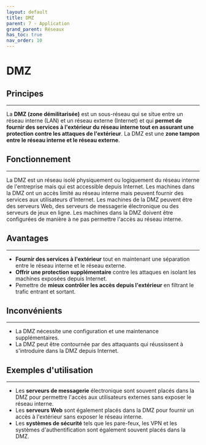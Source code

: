 ```yaml
---
layout: default
title: DMZ
parent: 7 - Application
grand_parent: Réseaux
has_toc: true
nav_order: 10
---
```


# DMZ

## Principes

---

La **DMZ (zone démilitarisée)** est un sous-réseau qui se situe entre un réseau interne (LAN) et un réseau externe (Internet) et qui **permet de fournir des services à l'extérieur du réseau interne tout en assurant une protection contre les attaques de l'extérieur**. La DMZ est une **zone tampon entre le réseau interne et le réseau externe**.

## Fonctionnement

---

La DMZ est un réseau isolé physiquement ou logiquement du réseau interne de l'entreprise mais qui est accessible depuis Internet. Les machines dans la DMZ ont un accès limité au réseau interne mais peuvent fournir des services aux utilisateurs d'Internet. Les machines de la DMZ peuvent être des serveurs Web, des serveurs de messagerie électronique ou des serveurs de jeux en ligne. Les machines dans la DMZ doivent être configurées de manière à ne pas permettre l'accès au réseau interne.

## Avantages

---

- **Fournir des services à l'extérieur** tout en maintenant une séparation entre le réseau interne et le réseau externe.
- **Offrir une protection supplémentaire** contre les attaques en isolant les machines exposées depuis Internet.
- Pemettre de **mieux contrôler les accès depuis l'extérieur** en filtrant le trafic entrant et sortant.

## Inconvénients

---

- La DMZ nécessite une configuration et une maintenance supplémentaires.
- La DMZ peut être contournée par des attaquants qui réussissent à s'introduire dans la DMZ depuis Internet.

## Exemples d'utilisation

---

- Les **serveurs de messagerie** électronique sont souvent placés dans la DMZ pour permettre l'accès aux utilisateurs externes sans exposer le réseau interne.
- Les **serveurs Web** sont également placés dans la DMZ pour fournir un accès à l'extérieur sans exposer le réseau interne.
- Les **systèmes de sécurité** tels que les pare-feux, les VPN et les systèmes d'authentification sont également souvent placés dans la DMZ.
